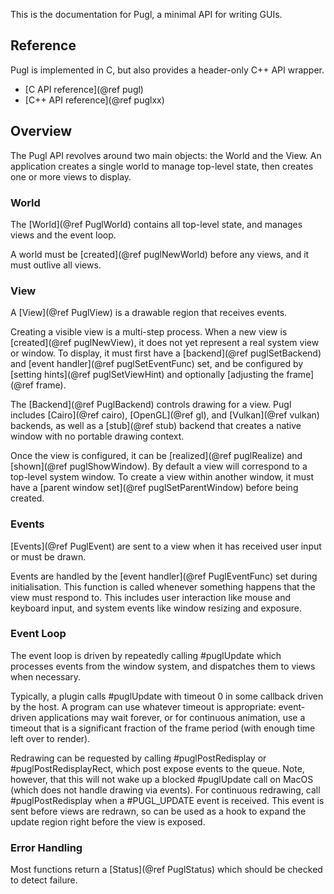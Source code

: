 This is the documentation for Pugl, a minimal API for writing GUIs.

## Reference

Pugl is implemented in C, but also provides a header-only C++ API wrapper.

 * [C API reference](@ref pugl)
 * [C++ API reference](@ref puglxx)

## Overview

The Pugl API revolves around two main objects: the World and the View.
An application creates a single world to manage top-level state,
then creates one or more views to display.

### World

The [World](@ref PuglWorld) contains all top-level state,
and manages views and the event loop.

A world must be [created](@ref puglNewWorld) before any views,
and it must outlive all views.

### View

A [View](@ref PuglView) is a drawable region that receives events.

Creating a visible view is a multi-step process.
When a new view is [created](@ref puglNewView),
it does not yet represent a real system view or window.
To display, it must first have a [backend](@ref puglSetBackend)
and [event handler](@ref puglSetEventFunc) set,
and be configured by [setting hints](@ref puglSetViewHint)
and optionally [adjusting the frame](@ref frame).

The [Backend](@ref PuglBackend) controls drawing for a view.
Pugl includes [Cairo](@ref cairo), [OpenGL](@ref gl), and [Vulkan](@ref vulkan) backends,
as well as a [stub](@ref stub) backend that creates a native window with no portable drawing context.

Once the view is configured,
it can be [realized](@ref puglRealize) and [shown](@ref puglShowWindow).
By default a view will correspond to a top-level system window.
To create a view within another window,
it must have a [parent window set](@ref puglSetParentWindow) before being created.

### Events

[Events](@ref PuglEvent) are sent to a view when it has received user input or must be drawn.

Events are handled by the [event handler](@ref PuglEventFunc) set during initialisation.
This function is called whenever something happens that the view must respond to.
This includes user interaction like mouse and keyboard input,
and system events like window resizing and exposure.

### Event Loop

The event loop is driven by repeatedly calling #puglUpdate which processes events from the window system,
and dispatches them to views when necessary.

Typically, a plugin calls #puglUpdate with timeout 0 in some callback driven by the host.
A program can use whatever timeout is appropriate:
event-driven applications may wait forever,
or for continuous animation,
use a timeout that is a significant fraction of the frame period
(with enough time left over to render).

Redrawing can be requested by calling #puglPostRedisplay or #puglPostRedisplayRect,
which post expose events to the queue.
Note, however, that this will not wake up a blocked #puglUpdate call on MacOS
(which does not handle drawing via events).
For continuous redrawing, call #puglPostRedisplay when a #PUGL_UPDATE event is received.
This event is sent before views are redrawn,
so can be used as a hook to expand the update region right before the view is exposed.

### Error Handling

Most functions return a [Status](@ref PuglStatus) which should be checked to detect failure.
